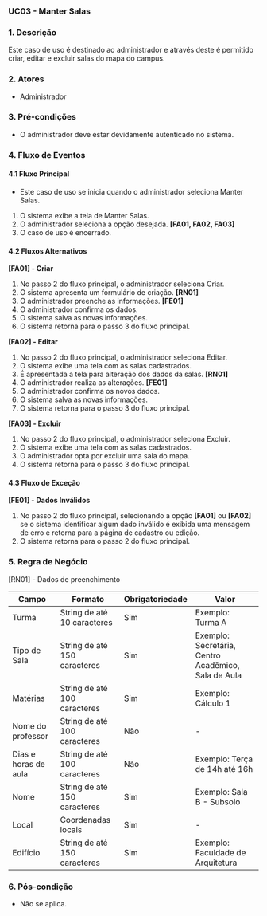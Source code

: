 ### UC03 - Manter Salas

### 1. Descrição

Este caso de uso é destinado ao administrador e através deste é permitido criar, editar e excluir salas do mapa do campus.

### 2. Atores

* Administrador

### 3. Pré-condições

* O administrador deve estar devidamente autenticado no sistema. 

### 4. Fluxo de Eventos

#### 4.1 Fluxo Principal

* Este caso de uso se inicia quando o administrador seleciona Manter Salas.

1. O sistema exibe a tela de Manter Salas.
2. O administrador seleciona a opção desejada. **[FA01, FA02, FA03]**
3. O caso de uso é encerrado. 

#### 4.2 Fluxos Alternativos

**[FA01] - Criar**
1. No passo 2 do fluxo principal, o administrador seleciona Criar.
2. O sistema apresenta um formulário de criação. **[RN01]**
3. O administrador preenche as informações. **[FE01]**
4. O administrador confirma os dados.
5. O sistema salva as novas informações.
6. O sistema retorna para o passo 3 do fluxo principal.

**[FA02] - Editar**
1. No passo 2 do fluxo principal, o administrador seleciona Editar.
2. O sistema exibe uma tela com as salas cadastrados. 
3. É apresentada a tela para alteração dos dados da salas. **[RN01]**
4. O administrador realiza as alterações. **[FE01]**
5. O administrador confirma os novos dados.
6. O sistema salva as novas informações.
7. O sistema retorna para o passo 3 do fluxo principal.

**[FA03] - Excluir**
1. No passo 2 do fluxo principal, o administrador seleciona Excluir.
2. O sistema exibe uma tela com as salas cadastrados.
3. O administrador opta por excluir uma sala do mapa.
4. O sistema retorna para o passo 3 do fluxo principal.


#### 4.3 Fluxo de Exceção

**[FE01] - Dados Inválidos**
1. No passo 2 do fluxo principal, selecionando a opção **[FA01]** ou **[FA02]** se o sistema identificar algum dado inválido é exibida uma mensagem de erro e retorna para a página de cadastro ou edição. 
2. O sistema retorna para o passo 2 do fluxo principal.

### 5. Regra de Negócio

[RN01] - Dados de preenchimento

| Campo               | Formato                      | Obrigatoriedade | Valor                               |
|---------------------|------------------------------|-----------------|-------------------------------------|
| Turma               | String de até 10 caracteres  | Sim             |Exemplo: Turma A                     |
| Tipo de Sala        | String de até 150 caracteres | Sim             | Exemplo: Secretária, Centro Acadêmico, Sala de Aula|
| Matérias            | String de até 100 caracteres | Sim             | Exemplo: Cálculo 1                  |
| Nome do professor   | String de até 100 caracteres | Não             |  -                                  |
| Dias e horas de aula| String de até 100 caracteres | Não             | Exemplo: Terça de 14h até 16h       |                        
| Nome                | String de até 150 caracteres | Sim             | Exemplo: Sala B - Subsolo           |
| Local               | Coordenadas locais           | Sim             | -                                   |
| Edifício            | String de até 150 caracteres | Sim             | Exemplo:  Faculdade de Arquitetura  |

### 6. Pós-condição

* Não se aplica.